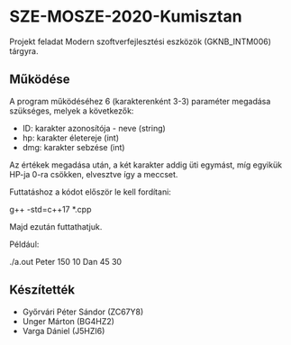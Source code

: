 # SZE-MOSZE-2020-Kumisztan

Projekt feladat Modern szoftverfejlesztési eszközök (GKNB_INTM006) tárgyra.

## Működése

A program működéséhez 6 (karakterenként 3-3) paraméter megadása szükséges, melyek a következők:

- ID: karakter azonosítója - neve (string)
- hp: karakter életereje (int)
- dmg: karakter sebzése (int)

Az értékek megadása után, a két karakter addig üti egymást, míg egyikük HP-ja 0-ra csökken, elvesztve így a meccset.

Futtatáshoz a kódot először le kell fordítani:

g++ -std=c++17 *.cpp

Majd ezután futtathatjuk.

Például:

./a.out Peter 150 10 Dan 45 30

## Készítették

- Győrvári Péter Sándor (ZC67Y8)
- Unger Márton (BG4HZ2)
- Varga Dániel (J5HZI6)
